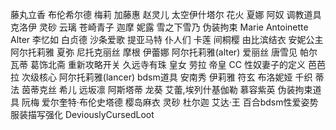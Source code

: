藤丸立香
布伦希尔德
梅莉
加藤惠
赵灵儿
太空伊什塔尔
花火
夏娜
阿奴
调教道具
克洛伊
灵砂
云璃
苍崎青子
迦摩
妮露
雪之下雪乃
伪装拘束
Marie Antoinette Alter
李忆如
白贞德
沙条爱歌
提亚马特
仆人们
卡莲
间桐樱
由比滨结衣
安妮公主
阿尔托莉雅
夏弥
尼托克丽丝
摩根
伊蕾娜
阿尔托莉雅(alter)
爱丽丝
唐雪见
帕尔瓦蒂
葛饰北斋
重新攻略开关
久远寺有珠
皇女
劳拉
帝皇
CC
性奴妻子的定义
芭芭拉
次级核心
阿尔托莉雅(lancer)
bdsm道具
安南秀
伊莉雅
符玄
布洛妮娅
千织
蒂法
茵蒂克丝
希儿
远坂凛
阿斯塔蒂
龙葵
艾蕾,埃列什基伽勒
慕容紫英
伪装拘束道具
阮梅
爱尔奎特·布伦史塔德
樱岛麻衣
灵砂
杜尔迦
艾达·王
百合bdsm性爱姿势
服装描写强化
DeviouslyCursedLoot
